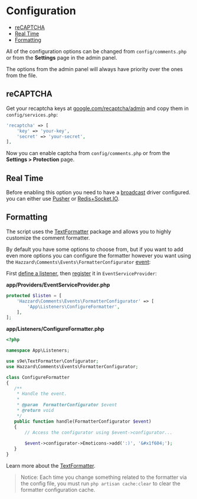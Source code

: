 # Configuration

- [reCAPTCHA](#recaptcha)
- [Real Time](#real-time)
- [Formatting](#formatting)

All of the configuration options can be changed from `config/comments.php` or from the __Settings__ page in the admin panel.

The options from the admin panel will always have priority over the ones from the file.

## reCAPTCHA

Get your recaptcha keys at [google.com/recaptcha/admin](https://www.google.com/recaptcha/admin) and copy them in `config/services.php`:

```php
'recaptcha' => [
    'key' => 'your-key',
    'secret' => 'your-secret',
],
```

Now you can enable captcha from `config/comments.php` or from the __Settings > Protection__ page.

## Real Time

Before enabling this option you need to have a [broadcast](https://laravel.com/docs/5.4/broadcasting) driver configured. you can either use [Pusher](https://pusher.com) or [Redis+Socket.IO](http://socket.io).

## Formatting

The script uses the [TextFormatter](https://github.com/s9e/TextFormatter) package and allows you to highly customize the comment formatter.

By default you have some options to choose from, but if you want to add even more options you can configure the formatter however you want using the `Hazzard\Comments\Events\FormatterConfigurator` [event](events.md):

First [define a listener](http://laravel.com/docs/5.4/events#defining-listeners), then [register](http://laravel.com/docs/5.4/events#registering-events-and-listeners) it in `EventServiceProvider`:

__app/Providers/EventServiceProvider.php__

```php
protected $listen = [
    'Hazzard\Comments\Events\FormatterConfigurator' => [
        'App\Listeners\ConfigureFormatter',
    ],
];
```

__app/Listeners/ConfigureFormatter.php__

```php
<?php

namespace App\Listeners;

use s9e\TextFormatter\Configurator;
use Hazzard\Comments\Events\FormatterConfigurator;

class ConfigureFormatter
{
   /**
    * Handle the event.
    *
    * @param  FormatterConfigurator $event
    * @return void
    */
   public function handle(FormatterConfigurator $event)
   {
       // Access the configurator using $event->configurator...
       
       $event->configurator->Emoticons->add(':)', '&#x1f604;');
   }
}
```

Learn more about the [TextFormatter](http://s9etextformatter.readthedocs.org/).

> Notice: Each time you change something related to the formatter via the config file, you must run `php artisan cache:clear` to clear the formatter configuration cache. 
